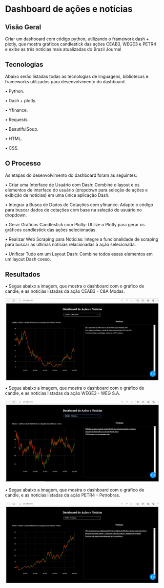# Dashboard de ações e notícias

## Visão Geral

Criar um dashboard com código python, utilizando o framework dash + plotly, que mostra gráficos candlestick das ações CEAB3, WEGE3 e PETR4 e exibe as três notícias mais atualizadas do Brazil Journal

## Tecnologias

Abaixo serão listadas todas as tecnologias de linguagens, bibliotecas e frameworks utilizados para desenvolvimento do dashboard.

• Python.

• Dash + plotly.

• Yfinance.

• Requests.

• BeautifulSoup.

• HTML.

• CSS.

## O Processo

As etapas do desenvolvimento do dashboard foram as seguintes:

• Criar uma Interface de Usuário com Dash: Combine o layout e os elementos de interface do usuário (dropdown para seleção de ações e exibição de notícias) em uma única aplicação Dash.

• Integrar a Busca de Dados de Cotações com yfinance: Adapte o código para buscar dados de cotações com base na seleção do usuário no dropdown.

• Gerar Gráficos Candlestick com Plotly: Utilize o Plotly para gerar os gráficos candlestick das ações selecionadas.

• Realizar Web Scraping para Notícias: Integre a funcionalidade de scraping para buscar as últimas notícias relacionadas à ação selecionada.

• Unificar Tudo em um Layout Dash: Combine todos esses elementos em um layout Dash coeso.


## Resultados

• Segue abaixo a imagem, que mostra o dashboard com o gráfico de candle, e as notícias listadas da ação CEAB3 - C&A Modas.

![Minha Imagem](https://github.com/gustavoptavares/acoes_e_noticias/blob/main/CEAB3.jpg)

• Segue abaixo a imagem, que mostra o dashboard com o gráfico de candle, e as notícias listadas da ação WEGE3 - WEG S.A.

![Minha Imagem](https://github.com/gustavoptavares/acoes_e_noticias/blob/main/WEGE3.jpg)

• Segue abaixo a imagem, que mostra o dashboard com o gráfico de candle, e as notícias listadas da ação PETR4 - Petrobras.

![Minha Imagem](https://github.com/gustavoptavares/acoes_e_noticias/blob/main/PETR4.jpg)

